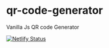 # qr-code-generator
Vanilla Js QR code Generator

[![Netlify Status](https://api.netlify.com/api/v1/badges/ec8baf2b-3b89-4746-9caf-9f774317b53f/deploy-status)](https://app.netlify.com/sites/vanilla-qr-code-generator/deploys)
